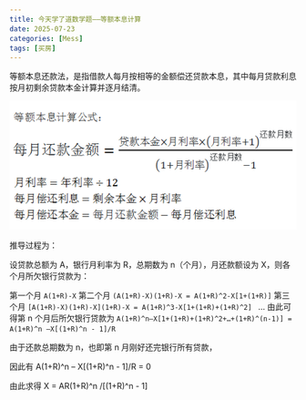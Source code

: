```yaml
---
title: 今天学了道数学题——等额本息计算
date: 2025-07-23
categories: [Mess]
tags: [买房]
---
```


等额本息还款法，是指借款人每月按相等的金额偿还贷款本息，其中每月贷款利息按月初剩余贷款本金计算并逐月结清。

![等额本息计算](../../images/house/dengebenxi.png)

推导过程为：

设贷款总额为 A，银行月利率为 R，总期数为 n（个月），月还款额设为 X，则各个月所欠银行贷款为：

第一个月 `A(1+R)-X`
第二个月 `(A(1+R)-X)(1+R)-X = A(1+R)^2-X[1+(1+R)]`
第三个月 `[A(1+R)-X)(1+R)-X](1+R)-X = A(1+R)^3-X[1+(1+R)+(1+R)^2] `
…
由此可得第 n 个月后所欠银行贷款为 
`A(1+R)^n–X[1+(1+R)+(1+R)^2+…+(1+R)^(n-1)] = A(1+R)^n –X[(1+R)^n - 1]/R`

由于还款总期数为 n，也即第 n 月刚好还完银行所有贷款，

因此有 A(1+R)^n – X[(1+R)^n - 1]/R = 0

由此求得 X = AR(1+R)^n /[(1+R)^n - 1]

